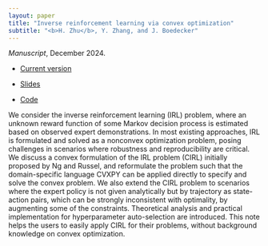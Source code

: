 ```yaml
---
layout: paper
title: "Inverse reinforcement learning via convex optimization"
subtitle: "<b>H. Zhu</b>, Y. Zhang, and J. Boedecker"
---
```


*Manuscript*, December 2024.
<ul>
    <li><p><a href="/pdf/cvx_irl/cvx_irl_paper.pdf">Current version</a></p></li>
    <li><p><a href="/pdf/cvx_irl/cvx_irl_talk.pdf">Slides</a></p></li>
    <li><p><a href="https://github.com/nrgrp/cvx_irl">Code</a></p></li>
</ul>

We consider the inverse reinforcement learning (IRL) problem, where an unknown reward function of some Markov decision process is estimated based on observed expert demonstrations.
In most existing approaches, IRL is formulated and solved as a nonconvex optimization problem, posing challenges in scenarios where robustness and reproducibility are critical.
We discuss a convex formulation of the IRL problem (CIRL) initially proposed by Ng and Russel, and reformulate the problem such that the domain-specific language CVXPY can be applied directly to specify and solve the convex problem.
We also extend the CIRL problem to scenarios where the expert policy is not given analytically but by trajectory as state-action pairs, which can be strongly inconsistent with optimality, by augmenting some of the constraints.
Theoretical analysis and practical implementation for hyperparameter auto-selection are introduced.
This note helps the users to easily apply CIRL for their problems, without background knowledge on convex optimization.
